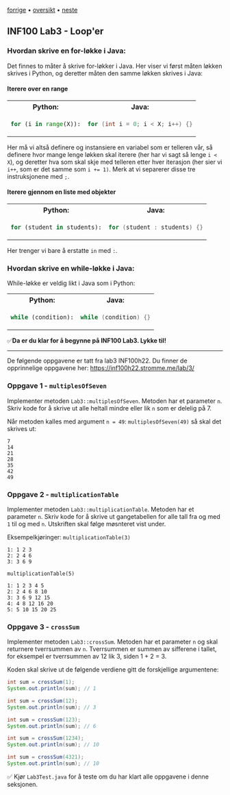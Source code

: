 [forrige](02-if.md) • [oversikt](../README.md) • [neste](05-lists.md)

## INF100 Lab3 - Loop'er

### Hvordan skrive en for-løkke i Java:
Det finnes to måter å skrive for-løkker i Java. Her viser vi først måten løkken skrives i Python, og deretter måten den samme løkken skrives i Java:

#### Iterere over en range
<table>
<tr>
<th>Python:</th>
<th>Java:</th>
</tr>
<tr>
<td>

```python
for (i in range(X)):
```
</td>
<td>

```java
for (int i = 0; i < X; i++) {}
```
</td>
</tr>
</table>

Her må vi altså definere og instansiere en variabel som er telleren vår, så definere hvor mange lenge løkken skal iterere (her har vi sagt så lenge `i < X`), og deretter hva som skal skje med telleren etter hver iterasjon (her sier vi `i++`, som er det samme som `i += 1)`.
Merk at vi separerer disse tre instruksjonene med `;`.

#### Iterere gjennom en liste med objekter
<table>
<tr>
<th>Python:</th>
<th>Java:</th>
</tr>
<tr>
<td>

```python
for (student in students):
```
</td>
<td>

```java
for (student : students) {}
```
</td>
</tr>
</table>

Her trenger vi bare å erstatte `in` med `:`.

### Hvordan skrive en while-løkke i Java:
While-løkke er veldig likt i Java som i Python:
<table>
<tr>
<th>Python:</th>
<th>Java:</th>
</tr>
<tr>
<td>

```python
while (condition):
```
</td>
<td>

```java
while (condition) {}
```
</td>
</tr>
</table>

✅**Da er du klar for å begynne på INF100 Lab3. Lykke til!**

---
De følgende oppgavene er tatt fra lab3 INF100h22. Du finner de opprinnelige oppgavene her:
https://inf100h22.stromme.me/lab/3/


### Oppgave 1 - `multiplesOfSeven`
Implementer metoden `Lab3::multiplesOfSeven`. Metoden har et parameter `n`. Skriv kode for å skrive ut alle heltall mindre eller lik `n` som er delelig på 7.

Når metoden kalles med argument `n = 49`: `multiplesOfSeven(49)` så skal det skrives ut:
```
7
14
21
28
35
42
49
```

### Oppgave 2 - `multiplicationTable`
Implementer metoden `Lab3::multiplicationTable`. Metoden har et parameter `n`. Skriv kode for å skrive ut gangetabellen for alle tall fra og med `1` til og med `n`. Utskriften skal følge møsnteret vist under.

Eksempelkjøringer:
`multiplicationTable(3)`
```
1: 1 2 3
2: 2 4 6
3: 3 6 9
```
`multiplicationTable(5)`
```
1: 1 2 3 4 5
2: 2 4 6 8 10
3: 3 6 9 12 15
4: 4 8 12 16 20
5: 5 10 15 20 25
```

### Oppgave 3 - `crossSum`
Implementer metoden `Lab3::crossSum`. Metoden har et parameter `n` og skal returnere tverrsummen av `n`. 
Tverrsummen er summen av sifferene i tallet, for eksempel er tverrsummen av 12 lik 3, siden 1 + 2 = 3.

Koden skal skrive ut de følgende verdiene gitt de forskjellige argumentene:
```java
int sum = crossSum(1);
System.out.println(sum); // 1

int sum = crossSum(12);
System.out.println(sum); // 3

int sum = crossSum(123);
System.out.println(sum); // 6

int sum = crossSum(1234);
System.out.println(sum); // 10

int sum = crossSum(4321);
System.out.println(sum); // 10
```


✅ Kjør `Lab3Test.java` for å teste om du har klart alle oppgavene i denne seksjonen.